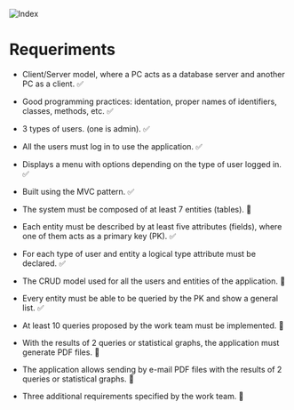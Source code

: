 ![Index](https://github.com/garaven/env/assets/112715997/c0c82dbf-1fee-4e09-9f8c-02166cf3f81d)

# Requeriments

- Client/Server model, where a PC acts as a database server and another PC as a client. ✅

- Good programming practices: identation, proper names of identifiers, classes, methods, etc. ✅

- 3 types of users. (one is admin). ✅

- All the users must log in to use the application. ✅

- Displays a menu with options depending on the type of user logged in. ✅

- Built using the MVC pattern. ✅

- The system must be composed of at least 7 entities (tables). 🔲

- Each entity must be described by at least five attributes (fields), where one of them acts as a primary key (PK). ✅

- For each type of user and entity a logical type attribute must be declared. ✅

- The CRUD model used for all the users and entities of the application. 🔲

- Every entity must be able to be queried by the PK and show a general list. ✅

- At least 10 queries proposed by the work team must be implemented. 🔲

- With the results of 2 queries or statistical graphs, the application must generate PDF files. 🔲

- The application allows sending by e-mail PDF files with the results of 2 queries or statistical graphs. 🔲

- Three additional requirements specified by the work team. 🔲
